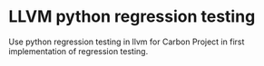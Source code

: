 # LLVM python regression testing

Use python regression testing in llvm for Carbon Project in first implementation of regression testing.
